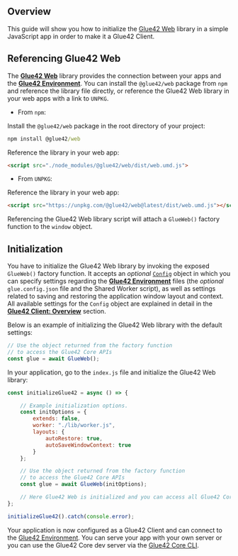## Overview

This guide will show you how to initialize the [Glue42 Web](../../../../reference/core/latest/glue42%20web/index.html) library in a simple JavaScript app in order to make it a Glue42 Client.

## Referencing Glue42 Web

The [**Glue42 Web**](../../../../reference/core/latest/glue42%20web/index.html) library provides the connection between your apps and the [**Glue42 Environment**](../../environment/overview/index.html). You can install the `@glue42/web` package from `npm` and reference the library file directly, or reference the Glue42 Web library in your web apps with a link to `UNPKG`.

- From `npm`:

Install the `@glue42/web` package in the root directory of your project:

```cmd
npm install @glue42/web
```

Reference the library in your web app:

```html
<script src="./node_modules/@glue42/web/dist/web.umd.js">
```

- From `UNPKG`:

Reference the library in your web app:

```html
<script src="https://unpkg.com/@glue42/web@latest/dist/web.umd.js"></script>
```

Referencing the Glue42 Web library script will attach a `GlueWeb()` factory function to the `window` object.

## Initialization

You have to initialize the Glue42 Web library by invoking the exposed `GlueWeb()` factory function. It accepts an *optional* [`Config`](../../../../reference/core/latest/glue42%20web/index.html#!Config) object in which you can specify settings regarding the [**Glue42 Environment**](../../environment/overview/index.html) files (the *optional* `glue.config.json` file and the Shared Worker script), as well as settings related to saving and restoring the application window layout and context. All available settings for the `Config` object are explained in detail in the [**Glue42 Client: Overview**](../overview/index.html) section.

Below is an example of initializing the Glue42 Web library with the default settings:

```javascript
// Use the object returned from the factory function
// to access the Glue42 Core APIs
const glue = await GlueWeb();
```

In your application, go to the `index.js` file and initialize the Glue42 Web library:

```javascript
const initializeGlue42 = async () => {

    // Example initialization options.
    const initOptions = {
        extends: false,
        worker: "./lib/worker.js",
        layouts: {
            autoRestore: true,
            autoSaveWindowContext: true
        }
    };

    // Use the object returned from the factory function
    // to access the Glue42 Core APIs
    const glue = await GlueWeb(initOptions);

    // Here Glue42 Web is initialized and you can access all Glue42 Core APIs
};

initializeGlue42().catch(console.error);
```

Your application is now configured as a Glue42 Client and can connect to the [Glue42 Environment](../../core-concepts/environment/overview/index.html). You can serve your app with your own server or you can use the Glue42 Core dev server via the [Glue42 Core CLI](../../core-concepts/cli/index.html).